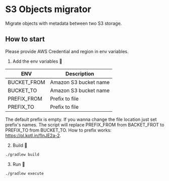 # S3 Objects migrator

Migrate objects with metadata between two S3 storage.

## How to start

Please provide AWS Credential and region in env variables.

1. Add the env variables :wrench:

| ENV                | Description          |
| -------------------|----------------------|
| BUCKET_FROM        | Amazon S3 bucket name|
| BUCKET_TO          | Amazon S3 bucket name|
| PREFIX_FROM        | Prefix to file       |
| PREFIX_TO          | Prefix to file       |

The default prefix is empty. If you wanna change the file location just set prefix's names.
The script will replace PREFIX_FROM from BACKET_FROT to PREFIX_TO from BUCKET_TO.
How to prefix works: https://pl.kotl.in/fInJE2a-2.


2. Build :hammer:

```bash
./gradlew build
```

3. Run :rocket:

```bash
./gradlew execute
```